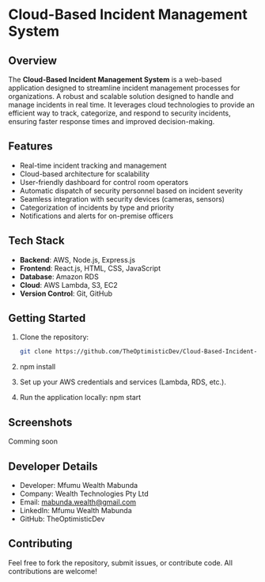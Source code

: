 # Cloud-Based Incident Management System

## Overview
The **Cloud-Based Incident Management System** is a web-based application designed to streamline incident management processes for organizations. A robust and scalable solution designed to handle and manage incidents in real time. It leverages cloud technologies to provide an efficient way to track, categorize, and respond to security incidents, ensuring faster response times and improved decision-making.

## Features

- Real-time incident tracking and management
- Cloud-based architecture for scalability
- User-friendly dashboard for control room operators
- Automatic dispatch of security personnel based on incident severity
- Seamless integration with security devices (cameras, sensors)
- Categorization of incidents by type and priority
- Notifications and alerts for on-premise officers

## Tech Stack

- **Backend**: AWS, Node.js, Express.js
- **Frontend**: React.js, HTML, CSS, JavaScript
- **Database**: Amazon RDS
- **Cloud**: AWS Lambda, S3, EC2
- **Version Control**: Git, GitHub

## Getting Started

1. Clone the repository:
   ```bash
   git clone https://github.com/TheOptimisticDev/Cloud-Based-Incident-Management-System.git

2. npm install

3. Set up your AWS credentials and services (Lambda, RDS, etc.).

4. Run the application locally:
    npm start

## Screenshots

Comming soon

## Developer Details

- Developer: Mfumu Wealth Mabunda
- Company: Wealth Technologies Pty Ltd
- Email: mabunda.wealth@gmail.com
- LinkedIn: Mfumu Wealth Mabunda
- GitHub: TheOptimisticDev


## Contributing

Feel free to fork the repository, submit issues, or contribute code. All contributions are welcome!